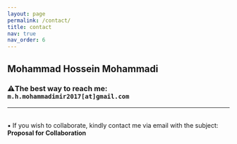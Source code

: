 ```yaml
---
layout: page
permalink: /contact/
title: contact
nav: true
nav_order: 6
---
```


## Mohammad Hossein Mohammadi <br>

### **⚠️The best way to reach me:** `m.h.mohammadimir2017[at]gmail.com` <br>

---
<br>
▪️ If you wish to collaborate, kindly contact me via email with the subject: <b>Proposal for Collaboration<b>
<br>
